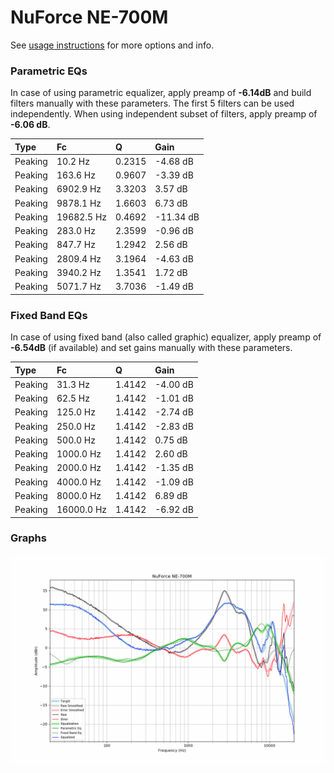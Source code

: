 # NuForce NE-700M
See [usage instructions](https://github.com/jaakkopasanen/AutoEq#usage) for more options and info.

### Parametric EQs
In case of using parametric equalizer, apply preamp of **-6.14dB** and build filters manually
with these parameters. The first 5 filters can be used independently.
When using independent subset of filters, apply preamp of **-6.06 dB**.

| Type    | Fc         |      Q | Gain      |
|:--------|:-----------|:-------|:----------|
| Peaking | 10.2 Hz    | 0.2315 | -4.68 dB  |
| Peaking | 163.6 Hz   | 0.9607 | -3.39 dB  |
| Peaking | 6902.9 Hz  | 3.3203 | 3.57 dB   |
| Peaking | 9878.1 Hz  | 1.6603 | 6.73 dB   |
| Peaking | 19682.5 Hz | 0.4692 | -11.34 dB |
| Peaking | 283.0 Hz   | 2.3599 | -0.96 dB  |
| Peaking | 847.7 Hz   | 1.2942 | 2.56 dB   |
| Peaking | 2809.4 Hz  | 3.1964 | -4.63 dB  |
| Peaking | 3940.2 Hz  | 1.3541 | 1.72 dB   |
| Peaking | 5071.7 Hz  | 3.7036 | -1.49 dB  |

### Fixed Band EQs
In case of using fixed band (also called graphic) equalizer, apply preamp of **-6.54dB**
(if available) and set gains manually with these parameters.

| Type    | Fc         |      Q | Gain     |
|:--------|:-----------|:-------|:---------|
| Peaking | 31.3 Hz    | 1.4142 | -4.00 dB |
| Peaking | 62.5 Hz    | 1.4142 | -1.01 dB |
| Peaking | 125.0 Hz   | 1.4142 | -2.74 dB |
| Peaking | 250.0 Hz   | 1.4142 | -2.83 dB |
| Peaking | 500.0 Hz   | 1.4142 | 0.75 dB  |
| Peaking | 1000.0 Hz  | 1.4142 | 2.60 dB  |
| Peaking | 2000.0 Hz  | 1.4142 | -1.35 dB |
| Peaking | 4000.0 Hz  | 1.4142 | -1.09 dB |
| Peaking | 8000.0 Hz  | 1.4142 | 6.89 dB  |
| Peaking | 16000.0 Hz | 1.4142 | -6.92 dB |

### Graphs
![](./NuForce%20NE-700M.png)